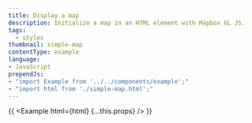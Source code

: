 ```yaml
---
title: Display a map
description: Initialize a map in an HTML element with Mapbox GL JS.
tags:
  - styles
thumbnail: simple-map
contentType: example
language:
- JavaScript
prependJs:
- "import Example from '../../components/example';"
- "import html from './simple-map.html';"
---
```


{{ <Example html={html} {...this.props} /> }}
